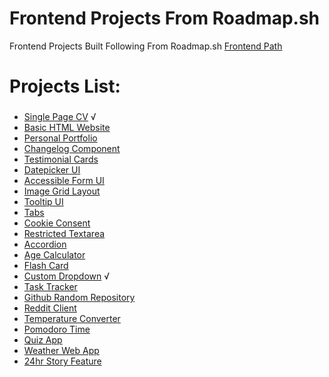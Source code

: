 
# Frontend Projects From Roadmap.sh
Frontend Projects Built Following From Roadmap.sh [Frontend Path](https://roadmap.sh/frontend)

##

# Projects List:

###

- [Single Page CV](https://roadmap.sh/projects/single-page-cv) √
- [Basic HTML Website]() 
- [Personal Portfolio]() 
- [Changelog Component]() 
- [Testimonial Cards]() 
- [Datepicker UI]() 
- [Accessible Form UI]() 
- [Image Grid Layout]() 
- [Tooltip UI]() 
- [Tabs]() 
- [Cookie Consent]() 
- [Restricted Textarea]() 
- [Accordion]() 
- [Age Calculator]() 
- [Flash Card]() 
- [Custom Dropdown](https://roadmap.sh/projects/custom-dropdown) √
- [Task Tracker]() 
- [Github Random Repository]() 
- [Reddit Client]() 
- [Temperature Converter]() 
- [Pomodoro Time]() 
- [Quiz App]() 
- [Weather Web App]() 
- [24hr Story Feature]() 
